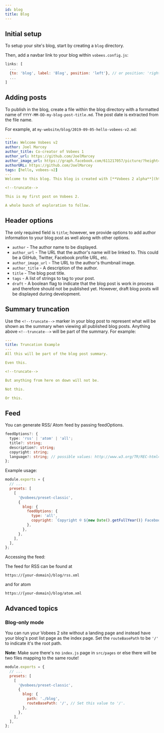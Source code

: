 ```yaml
---
id: blog
title: Blog
---
```


## Initial setup

To setup your site's blog, start by creating a `blog` directory.

Then, add a navbar link to your blog within `vobees.config.js`:

```js
links: [
  ...
  {to: 'blog', label: 'Blog', position: 'left'}, // or position: 'right'
  ...
]
```

## Adding posts

To publish in the blog, create a file within the blog directory with a formatted name of `YYYY-MM-DD-my-blog-post-title.md`. The post date is extracted from the file name.

For example, at `my-website/blog/2019-09-05-hello-vobees-v2.md`:

```yml
---
title: Welcome Vobees v2
author: Joel Marcey
author_title: Co-creator of Vobees 1
author_url: https://github.com/JoelMarcey
author_image_url: https://graph.facebook.com/611217057/picture/?height=200&width=200
authorURL: https://github.com/JoelMarcey
tags: [hello, vobees-v2]
---
Welcome to this blog. This blog is created with [**Vobees 2 alpha**](https://v2.vobees.io/).

<!--truncate-->

This is my first post on Vobees 2.

A whole bunch of exploration to follow.
```

## Header options

The only required field is `title`; however, we provide options to add author information to your blog post as well along with other options.

- `author` - The author name to be displayed.
- `author_url` - The URL that the author's name will be linked to. This could be a GitHub, Twitter, Facebook profile URL, etc.
- `author_image_url` - The URL to the author's thumbnail image.
- `author_title` - A description of the author.
- `title` - The blog post title.
- `tags` - A list of strings to tag to your post.
- `draft` - A boolean flag to indicate that the blog post is work in process and therefore should not be published yet. However, draft blog posts will be displayed during development.

## Summary truncation

Use the `<!--truncate-->` marker in your blog post to represent what will be shown as the summary when viewing all published blog posts. Anything above `<!--truncate-->` will be part of the summary. For example:

```yml
---
title: Truncation Example
---
All this will be part of the blog post summary.

Even this.

<!--truncate-->

But anything from here on down will not be.

Not this.

Or this.
```

## Feed

You can generate RSS/ Atom feed by passing feedOptions.

```ts
feedOptions?: {
  type: 'rss' | 'atom' | 'all';
  title?: string;
  description?: string;
  copyright: string;
  language?: string; // possible values: http://www.w3.org/TR/REC-html40/struct/dirlang.html#langcodes
};
```

Example usage:

```js {8-11} title="vobees.config.js"
module.exports = {
  // ...
  presets: [
    [
      '@vobees/preset-classic',
      {
        blog: {
          feedOptions: {
            type: 'all',
            copyright: `Copyright © ${new Date().getFullYear()} Facebook, Inc.`,
          },
        },
      },
    ],
  ],
};
```

Accessing the feed:

The feed for RSS can be found at

```text
https://{your-domain}/blog/rss.xml
```

and for atom

```text
https://{your-domain}/blog/atom.xml
```

## Advanced topics

### Blog-only mode

You can run your Vobees 2 site without a landing page and instead have your blog's post list page as the index page. Set the `routeBasePath` to be `'/'` to indicate it's the root path.

**Note:** Make sure there's no `index.js` page in `src/pages` or else there will be two files mapping to the same route!

```js {9} title="vobees.config.js"
module.exports = {
  // ...
  presets: [
    [
      '@vobees/preset-classic',
      {
        blog: {
          path: './blog',
          routeBasePath: '/', // Set this value to '/'.
        },
      },
    ],
  ],
};
```

<!--

Adding a blog using the blog plugin.

References
---
- [source code](/packages/vobees-plugin-content-blog/src/index.js)
- [v1 doc](https://vobees.io/docs/en/next/adding-blog)

-->
